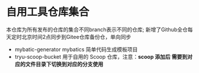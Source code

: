 # 自用工具仓库集合

本仓库为所有发布的仓库的集合不同branch表示不同的仓库;
新增了Github全仓每天定时北京时间2点同步到Gitee仓库备份仓，单向同步

* mybatic-generator mybatics 简单代码生成模板项目
* tryu-scoop-bucket 用于自用的 Scoop 仓库，注意：**scoop 添加后 需要到对应的文件目录下切换到对应的分支使用**

